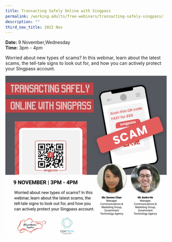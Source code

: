 ```yaml
---
title: Transacting Safely Online with Singpass
permalink: /working-adults/free-webinars/transacting-safely-singpass/
description: ""
third_nav_title: 2022 Nov
---
```

**Date:** 9 November,Wednesday
<br> **Time:** 3pm - 4pm

Worried about new types of scams? In this webinar, learn about the latest scams, the tell-tale signs to look out for, and how you can actively protect your Singpass account.

![free webinars on how to transact safely online with singpass for working adults](/images/nov%202022/singpass_wa_9%20nov.jpeg)